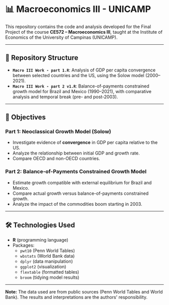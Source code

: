 # 📊 Macroeconomics III - UNICAMP

This repository contains the code and analysis developed for the Final Project of the course **CE572 – Macroeconomics III**, taught at the Institute of Economics of the University of Campinas (UNICAMP).

---

## 📁 Repository Structure

- **`Macro III Work - part 1.R`**: Analysis of GDP per capita convergence between selected countries and the US, using the Solow model (2000–2021).
- **`Macro III Work - part 2 v1.R`**: Balance-of-payments constrained growth model for Brazil and Mexico (1990–2021), with comparative analysis and temporal break (pre- and post-2003).

---

## 🎯 Objectives

### Part 1: Neoclassical Growth Model (Solow)
- Investigate evidence of **convergence** in GDP per capita relative to the US.
- Analyze the relationship between initial GDP and growth rate.
- Compare OECD and non-OECD countries.

### Part 2: Balance-of-Payments Constrained Growth Model
- Estimate growth compatible with external equilibrium for Brazil and Mexico.
- Compare actual growth versus balance-of-payments constrained growth.
- Analyze the impact of the commodities boom starting in 2003.

---

## 🛠️ Technologies Used

- **R** (programming language)
- Packages:
  - `pwt10` (Penn World Tables)
  - `wbstats` (World Bank data)
  - `dplyr` (data manipulation)
  - `ggplot2` (visualization)
  - `flextable` (formatted tables)
  - `broom` (tidying model results)

---

**Note:** The data used are from public sources (Penn World Tables and World Bank). The results and interpretations are the authors' responsibility.
